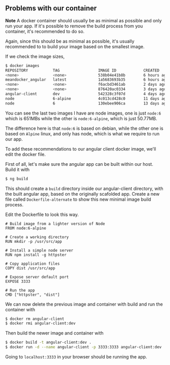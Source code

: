 
## Problems with our container
**Note** A docker container should usually be as minimal as possible and only run your app. If it's possible to remove the build process from you container, it's recommended to do so.

Again, since this should be as minimal as possible, it's usually recommended to to build your image based on the smallest image.

If we check the image sizes,
```bash
$ docker images
REPOSITORY           TAG                 IMAGE ID            CREATED             SIZE
<none>               <none>              538b04e41b8b        6 hours ago         651.3 MB
meandocker_angular   latest              1a5683693b35        6 hours ago         988.8 MB
<none>               <none>              f6acbd3461ab        2 days ago          50.77 MB
<none>               <none>              876420ac0334        3 days ago          79.24 MB
angular-client       dev                 542328c3f07d        4 days ago          1.273 GB
node                 6-alpine            4c013cd428c0        11 days ago         50.77 MB
node                 6                   130ebee906ca        13 days ago         651.3 MB
```

You can see the last two images I have are node images, one is just `node:6` which is 651MBs while the other is `node:6-alpine`, which is just 50.77MB.

The difference here is that `node:6` is based on debian, while the other one is based on `Alpine` linux, and only has node, which is what we require to run our app.

To add these recommendations to our angular client docker image, we'll edit the docker file.

First of all, let's make sure the angular app can be built within our host. Build it with
```bash
$ ng build
```
This should create a `build` directory inside our angular-client directory, with the built angular app, based on the originally scafolded app. Create a new file called `Dockerfile-alternate` to show this new minimal image build process.

Edit the Dockerfile to look this way.
```text
# Build image from a lighter version of Node
FROM node:6-alpine

# Create a working directory
RUN mkdir -p /usr/src/app

# Install a simple node server
RUN npm install -g httpster

# Copy application files
COPY dist /usr/src/app

# Expose server default port
EXPOSE 3333

# Run the app
CMD ["httpster", "dist"]
```

We can now delete the previous image and container with build and run the container with
```bash
$ docker rm angular-client
$ docker rmi angular-client:dev
```

Then build the newer image and container with
```bash
$ docker build -t angular-client:dev .
$ docker run -d --name angular-client -p 3333:3333 angular-client:dev
```

Going to `localhost:3333` in your browser should be running the app. 
